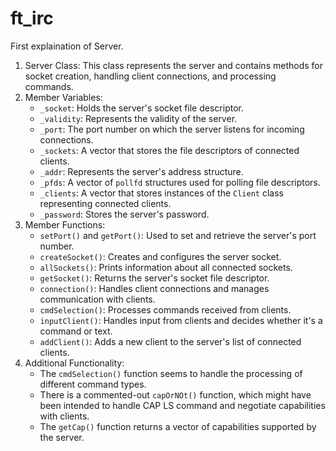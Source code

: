 # ft_irc
First explaination of Server.
1. Server Class: This class represents the server and contains methods for socket creation, handling client connections, and processing commands.
2. Member Variables:
    - `_socket`: Holds the server's socket file descriptor.
    - `_validity`: Represents the validity of the server.
    - `_port`: The port number on which the server listens for incoming connections.
    - `_sockets`: A vector that stores the file descriptors of connected clients.
    - `_addr`: Represents the server's address structure.
    - `_pfds`: A vector of `pollfd` structures used for polling file descriptors.
    - `_clients`: A vector that stores instances of the `Client` class representing connected clients.
    - `_password`: Stores the server's password.
3. Member Functions:
    - `setPort()` and `getPort()`: Used to set and retrieve the server's port number.
    - `createSocket()`: Creates and configures the server socket.
    - `allSockets()`: Prints information about all connected sockets.
    - `getSocket()`: Returns the server's socket file descriptor.
    - `connection()`: Handles client connections and manages communication with clients.
    - `cmdSelection()`: Processes commands received from clients.
    - `inputClient()`: Handles input from clients and decides whether it's a command or text.
    - `addClient()`: Adds a new client to the server's list of connected clients.
4. Additional Functionality:
    - The `cmdSelection()` function seems to handle the processing of different command types.
    - There is a commented-out `capOrNOt()` function, which might have been intended to handle CAP LS command and negotiate capabilities with clients.
    - The `getCap()` function returns a vector of capabilities supported by the server.
